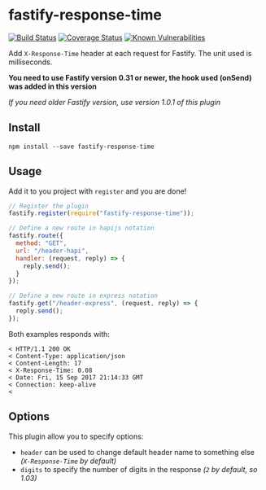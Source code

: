 # fastify-response-time

[![Build Status](https://travis-ci.org/lolo32/fastify-response-time.svg?branch=master)](https://travis-ci.org/lolo32/fastify-response-time)
[![Coverage Status](https://coveralls.io/repos/github/lolo32/fastify-response-time/badge.svg?branch=master)](https://coveralls.io/github/lolo32/fastify-response-time?branch=master)
[![Known Vulnerabilities](https://snyk.io/test/github/lolo32/fastify-response-time/badge.svg)](https://snyk.io/test/github/lolo32/fastify-response-time)

Add `X-Response-Time` header at each request for Fastify. The unit used is milliseconds.

**You need to use Fastify version 0.31 or newer, the hook used (onSend) was added in this version**

_If you need older Fastify version, use version 1.0.1 of this plugin_

## Install

``
npm install --save fastify-response-time
``

## Usage

Add it to you project with `register` and you are done!

```javascript
// Register the plugin
fastify.register(require("fastify-response-time"));

// Define a new route in hapijs notation
fastify.route({
  method: "GET",
  url: "/header-hapi",
  handler: (request, reply) => {
    reply.send();
  }
});

// Define a new route in express notation
fastify.get("/header-express", (request, reply) => {
  reply.send();
});
```

Both examples responds with:

    < HTTP/1.1 200 OK
    < Content-Type: application/json
    < Content-Length: 17
    < X-Response-Time: 0.08
    < Date: Fri, 15 Sep 2017 21:14:33 GMT
    < Connection: keep-alive
    <

## Options

This plugin allow you to specify options:

- `header` can be used to change default header name to something else _(`X-Response-Time` by default)_
- `digits` to specify the number of digits in the response _(`2` by default, so 1.03)_

